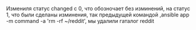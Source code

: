 Измениля статус changed с 0, что обозночает без изминений, на статус 1, что были сделаны изминения, так предыдущей командой ,ansible app -m command -a 'rm -rf ~/reddit', мы удалили гаталог reddit
